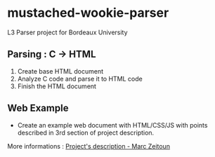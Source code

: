 # mustached-wookie-parser
L3 Parser project for Bordeaux University  

## Parsing : C -> HTML

1. Create base HTML document  
2. Analyze C code and parse it to HTML code
3. Finish the HTML document

## Web Example

+ Create an example web document with HTML/CSS/JS with points described in 3rd section of project description.

More informations : [Project's description - Marc Zeitoun](http://www.labri.fr/perso/zeitoun/enseignement/14-15/AS+IT2/uploads/Site/AnalyseSyntaxique/Projet-ASPP3-2014-15.pdf)
